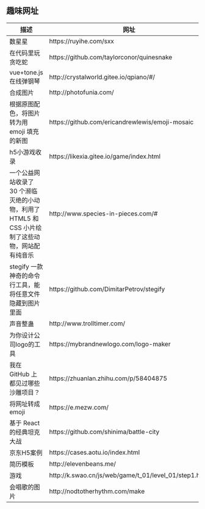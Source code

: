 ## 趣味网址

<table>
  <thead>
    <tr>
      <th>描述</th>
      <th>网址</th>
    </tr>
  </thead>
  <tbody>
    <tr>
      <td>数星星</td>
      <td>https://ruyihe.com/sxx</td>
    </tr>
    <tr>
      <td>在代码里玩贪吃蛇</td>
      <td>https://github.com/taylorconor/quinesnake</td>
    </tr>
    <tr>
      <td>vue+tone.js 在线弹钢琴</td>
      <td>http://crystalworld.gitee.io/qpiano/#/</td>
    </tr>
    <tr>
      <td>合成图片</td>
      <td>http://photofunia.com/</td>
    </tr>
    <tr>
      <td>根据原图配色，将图片转为用 emoji 填充的新图</td>
      <td>https://github.com/ericandrewlewis/emoji-mosaic</td>
    </tr>
    <tr>
      <td>h5小游戏收录</td>
      <td>https://likexia.gitee.io/game/index.html</td>
    </tr>
    <tr>
      <td>一个公益网站收录了 30 个濒临灭绝的小动物，利用了 HTML5 和 CSS 小片绘制了这些动物，网站配有纯音乐</td>
      <td>http://www.species-in-pieces.com/#</td>
    </tr>
    <tr>
      <td>stegify 一款神奇的命令行工具，能将任意文件隐藏到图片里面</td>
      <td>https://github.com/DimitarPetrov/stegify</td>
    </tr>
    <tr>
      <td>声音整蛊</td>
      <td>http://www.trolltimer.com/</td>
    </tr>
    <tr>
      <td>为你设计公司logo的工具</td>
      <td>https://mybrandnewlogo.com/logo-maker</td>
    </tr>
    <tr>
      <td>我在 GitHub 上都见过哪些沙雕项目？</td>
      <td>https://zhuanlan.zhihu.com/p/58404875</td>
    </tr>
    <tr>
      <td>将网址转成emoji</td>
      <td>https://e.mezw.com/</td>
    </tr>
    <tr>
      <td>基于 React 的经典坦克大战</td>
      <td>https://github.com/shinima/battle-city</td>
    </tr>
    <tr>
      <td>京东H5案例</td>
      <td>https://cases.aotu.io/index.html</td>
    </tr>
    <tr>
      <td>简历模板</td>
      <td>http://elevenbeans.me/</td>
    </tr>
    <tr>
      <td>游戏</td>
      <td>http://k.swao.cn/js/web/game/t_01/level_01/step1.html</td>
    </tr>
    <tr>
      <td>会唱歌的图片</td>
      <td>http://nodtotherhythm.com/make</td>
    </tr>
  </tbody>
</table>